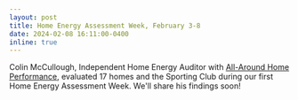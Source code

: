 ```yaml
---
layout: post
title: Home Energy Assessment Week, February 3-8
date: 2024-02-08 16:11:00-0400
inline: true
---
```


Colin McCullough, Independent Home Energy Auditor with <a href="https://allaroundhp.com/">All-Around Home Performance</a>, evaluated 17 homes and the Sporting Club during our first Home Energy Assessment Week. We'll share his findings soon!